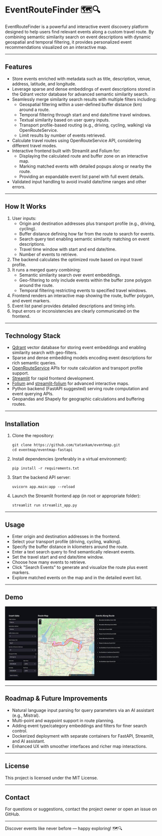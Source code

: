 # EventRouteFinder 🗺️🔍

EventRouteFinder is a powerful and interactive event discovery platform designed to help users find relevant events along a custom travel route. By combining semantic similarity search on event descriptions with dynamic geospatial and temporal filtering, it provides personalized event recommendations visualized on an interactive map.

---

## Features

- Store events enriched with metadata such as title, description, venue, address, latitude, and longitude.
- Leverage sparse and dense embeddings of event descriptions stored in the Qdrant vector database for advanced semantic similarity search.
- Seamlessly merge similarity search results with multiple filters including:
  - Geospatial filtering within a user-defined buffer distance (km) around a route.
  - Temporal filtering through start and end date/time travel windows.
  - Textual similarity based on user query inputs.
  - Transport profile-based routing (e.g., driving, cycling, walking) via OpenRouteService.
  - Limit results by number of events retrieved.
- Calculate travel routes using OpenRouteService API, considering different travel modes.
- Interactive frontend built with Streamlit and Folium for:
  - Displaying the calculated route and buffer zone on an interactive map.
  - Marking matched events with detailed popups along or nearby the route.
  - Providing an expandable event list panel with full event details.
- Validated input handling to avoid invalid date/time ranges and other errors.

---

## How It Works

1. User inputs:
   - Origin and destination addresses plus transport profile (e.g., driving, cycling).
   - Buffer distance defining how far from the route to search for events.
   - Search query text enabling semantic similarity matching on event descriptions.
   - Travel time window with start and end date/time.
   - Number of events to retrieve.
2. The backend calculates the optimized route based on input travel profile.
3. It runs a merged query combining:
   - Semantic similarity search over event embeddings.
   - Geo-filtering to only include events within the buffer zone polygon around the route.
   - Temporal filtering restricting events to specified travel windows.
4. Frontend renders an interactive map showing the route, buffer polygon, and event markers.
5. Event list panel provides detailed descriptions and timing info.
6. Input errors or inconsistencies are clearly communicated on the frontend.

---

## Technology Stack

- [Qdrant](https://qdrant.tech/) vector database for storing event embeddings and enabling similarity search with geo-filters.
- Sparse and dense embedding models encoding event descriptions for rich semantic queries.
- [OpenRouteService](https://openrouteservice.org/) APIs for route calculation and transport profile support.
- [Streamlit](https://streamlit.io/) for rapid frontend development.
- [Folium](https://python-visualization.github.io/folium/) and [streamlit-folium](https://github.com/randyzwitch/streamlit-folium) for advanced interactive maps.
- Python backend (FastAPI suggested) serving route computation and event querying APIs.
- Geopandas and Shapely for geographic calculations and buffering routes.

---

## Installation

1. Clone the repository:
    ```
    git clone https://github.com/tatankam/eventmap.git
    cd eventmap/eventmap-fastapi
    ```
2. Install dependencies (preferably in a virtual environment):
    ```
    pip install -r requirements.txt
    ```
3. Start the backend API server:
    ```
    uvicorn app.main:app --reload
    ```
4. Launch the Streamlit frontend app (in root or appropriate folder):
    ```
    streamlit run streamlit_app.py
    ```

---

## Usage

- Enter origin and destination addresses in the frontend.
- Select your transport profile (driving, cycling, walking).
- Specify the buffer distance in kilometers around the route.
- Enter a text search query to find semantically relevant events.
- Set the travel start and end date/time window.
- Choose how many events to retrieve.
- Click "Search Events" to generate and visualize the route plus event markers.
- Explore matched events on the map and in the detailed event list.

---

## Demo

[![Watch the Demo](https://github.com/tatankam/eventmap/blob/main/video/thumbail.jpg)](https://github.com/tatankam/eventmap/blob/main/video/demo.mp4)

---

## Roadmap & Future Improvements

- Natural language input parsing for query parameters via an AI assistant (e.g., Mistral).
- Multi-point and waypoint support in route planning.
- Adding event type/category embeddings and filters for finer search control.
- Dockerized deployment with separate containers for FastAPI, Streamlit, and AI assistant.
- Enhanced UX with smoother interfaces and richer map interactions.

---

## License

This project is licensed under the MIT License.

---

## Contact

For questions or suggestions, contact the project owner or open an issue on GitHub.

---

Discover events like never before — happy exploring! 🗺️🔍
